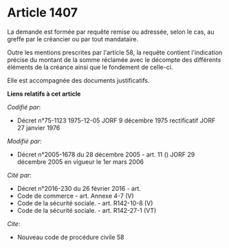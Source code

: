 # Article 1407

La demande est formée par requête remise ou adressée, selon le cas, au greffe par le créancier ou par tout mandataire.

Outre les mentions prescrites par l'article 58, la requête contient l'indication précise du montant de la somme réclamée avec
le décompte des différents éléments de la créance ainsi que le fondement de celle-ci.

Elle est accompagnée des documents justificatifs.

**Liens relatifs à cet article**

_Codifié par_:

  - Décret n°75-1123 1975-12-05 JORF 9 décembre 1975 rectificatif JORF 27 janvier 1976

_Modifié par_:

  - Décret n°2005-1678 du 28 décembre 2005 - art. 11 () JORF 29 décembre 2005 en vigueur le 1er mars 2006

_Cité par_:

  - Décret n°2016-230 du 26 février 2016 - art.
  - Code de commerce - art. Annexe 4-7 (V)
  - Code de la sécurité sociale. - art. R142-10-8 (V)
  - Code de la sécurité sociale. - art. R142-27-1 (VT)

_Cite_:

  - Nouveau code de procédure civile 58
